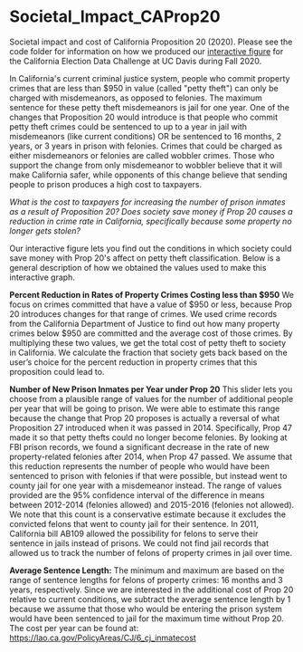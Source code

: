 # Societal_Impact_CAProp20
Societal impact and cost of California Proposition 20 (2020). Please see the code folder for information on how we produced our [interactive figure](https://anitato.shinyapps.io/Societal_Impact_CAProp20/) for the California Election Data Challenge at UC Davis during Fall 2020.

In California's current criminal justice system, people who commit property crimes
that are less than $950 in value (called "petty theft") can only be charged with
misdemeanors, as opposed to felonies. The maximum sentence for these petty theft misdemeanors is jail for one year. One of the changes that Proposition 20 would introduce is that people who commit petty theft crimes could be sentenced to up to a year in jail with misdemeanors (like current conditions) OR be sentenced to 16 months, 2 years, or 3 years in
prison with felonies. Crimes that could be charged as either misdemeanors or felonies are called wobbler crimes. Those who support the change from only misdemeanor to wobbler believe that it will make California safer, while opponents of this change believe
that sending people to prison produces a high cost to taxpayers.

*What is the cost to taxpayers for increasing the number of prison inmates as a result of Proposition 20? Does society save money if Prop 20 causes a reduction in crime rate in California, specifically because some property no longer gets stolen?*

Our interactive figure lets you find out the conditions in which society could save money with Prop 20's affect on petty theft classification. Below is a general description
of how we obtained the values used to make this interactive graph.

**Percent Reduction in Rates of Property Crimes Costing less than $950**
We focus on crimes committed that have a value of $950 or less, because Prop 20 introduces changes for that range of crimes. We used crime records from the California Department of Justice to find out how many property crimes below $950 are committed and the average cost of those crimes. By multiplying these two values, we get the total cost of petty theft to society in California. We calculate the fraction that society gets back based on the user’s choice for the percent reduction in property crimes that this proposition could lead to.

**Number of New Prison Inmates per Year under Prop 20**
This slider lets you choose from a plausible range of values for the number of
additional people per year that will be going to prison. We were able to estimate
this range because the change that Prop 20 proposes is actually a reversal of
what Proposition 27 introduced when it was passed in 2014. Specifically, Prop 47
made it so that petty thefts could no longer become felonies. By looking at FBI
prison records, we found a significant decrease in the rate of new property-related felonies after 2014, when Prop 47 passed. We assume that this reduction represents the number of people who would have been sentenced to prison with felonies if that were possible, but instead went to county jail for one year with a misdemeanor instead. The range of values provided are the 95% confidence interval of the difference in means between 2012-2014 (felonies allowed) and 2015-2016 (felonies not allowed). We note that this count is a conservative estimate because it excludes the convicted felons that went to county jail for their sentence. In 2011, California bill AB109 allowed the possibility for felons to serve their sentence in jails instead of prisons. We could not find jail records that allowed us to track the number of felons of property crimes in jail over time.  

**Average Sentence Length:**
The minimum and maximum are based on the range of sentence lengths for felons of property crimes: 16 months and 3 years, respectively. Since we are interested in the additional cost of Prop 20 relative to current conditions, we subtract the average sentence length by 1 because we assume that those who would be entering the prison system would have been sentenced to jail for the maximum time without Prop 20. The cost per year can be found at: https://lao.ca.gov/PolicyAreas/CJ/6_cj_inmatecost
